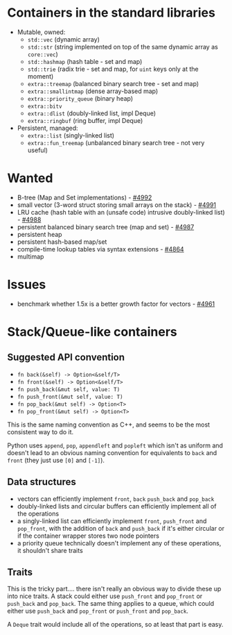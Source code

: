 # Containers in the standard libraries

* Mutable, owned:
    * `std::vec` (dynamic array)
    * `std::str` (string implemented on top of the same dynamic array as `core::vec`)
    * `std::hashmap` (hash table - set and map)
    * `std::trie` (radix trie - set and map, for `uint` keys only at the moment)
    * `extra::treemap` (balanced binary search tree - set and map)
    * `extra::smallintmap` (dense array-based map)
    * `extra::priority_queue` (binary heap)
    * `extra::bitv`
    * `extra::dlist` (doubly-linked list, impl Deque)
    * `extra::ringbuf` (ring buffer, impl Deque)
* Persistent, managed:
    * `extra::list` (singly-linked list)
    * `extra::fun_treemap` (unbalanced binary search tree - not very useful)

# Wanted

* B-tree (Map and Set implementations) - [#4992](https://github.com/mozilla/rust/issues/4992)
* small vector (3-word struct storing small arrays on the stack) - [#4991](https://github.com/mozilla/rust/issues/4991)
* LRU cache (hash table with an (unsafe code) intrusive doubly-linked list) - [#4988](https://github.com/mozilla/rust/issues/4988)
* persistent balanced binary search tree (map and set) - [#4987](https://github.com/mozilla/rust/issues/4987)
* persistent heap
* persistent hash-based map/set
* compile-time lookup tables via syntax extensions - [#4864](https://github.com/mozilla/rust/issues/4864)
* multimap

# Issues

* benchmark whether 1.5x is a better growth factor for vectors - [#4961](https://github.com/mozilla/rust/issues/4961)

# Stack/Queue-like containers

## Suggested API convention

* `fn back(&self) -> Option<&self/T>`
* `fn front(&self) -> Option<&self/T>`
* `fn push_back(&mut self, value: T)`
* `fn push_front(&mut self, value: T)`
* `fn pop_back(&mut self) -> Option<T>`
* `fn pop_front(&mut self) -> Option<T>`

This is the same naming convention as C++, and seems to be the most consistent way to do it.

Python uses `append`, `pop`, `appendleft` and `popleft` which isn't as uniform and doesn't lead to an obvious naming convention for equivalents to `back` and `front` (they just use `[0]` and `[-1]`).

## Data structures

* vectors can efficiently implement `front`, `back` `push_back` and `pop_back`
* doubly-linked lists and circular buffers can efficiently implement all of the operations
* a singly-linked list can efficiently implement `front`, `push_front` and `pop_front`, with the addition of `back` and `push_back` if it's either circular or if the container wrapper stores two node pointers
* a priority queue technically doesn't implement any of these operations, it shouldn't share traits

## Traits

This is the tricky part.... there isn't really an obvious way to divide these up into nice traits. A stack could either use `push_front` and `pop_front` or `push_back` and `pop_back`. The same thing applies to a queue, which could either use `push_back` and `pop_front` or `push_front` and `pop_back`.

A `Deque` trait would include all of the operations, so at least that part is easy.